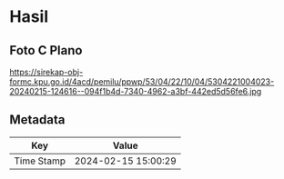 # Hasil

## Foto C Plano

https://sirekap-obj-formc.kpu.go.id/4acd/pemilu/ppwp/53/04/22/10/04/5304221004023-20240215-124616--094f1b4d-7340-4962-a3bf-442ed5d56fe6.jpg


## Metadata

| Key        | Value               |
| ---------- | ------------------- |
| Time Stamp | 2024-02-15 15:00:29 |



